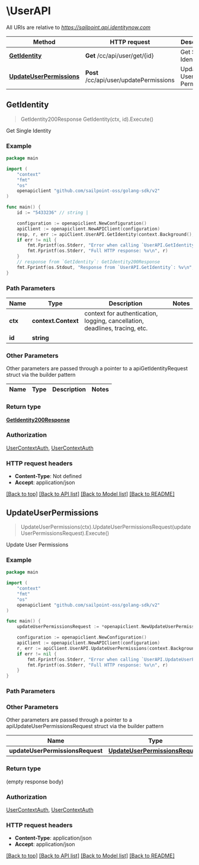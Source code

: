 # \UserAPI

All URIs are relative to *https://sailpoint.api.identitynow.com*

Method | HTTP request | Description
------------- | ------------- | -------------
[**GetIdentity**](UserAPI.md#GetIdentity) | **Get** /cc/api/user/get/{id} | Get Single Identity
[**UpdateUserPermissions**](UserAPI.md#UpdateUserPermissions) | **Post** /cc/api/user/updatePermissions | Update User Permissions



## GetIdentity

> GetIdentity200Response GetIdentity(ctx, id).Execute()

Get Single Identity

### Example

```go
package main

import (
    "context"
    "fmt"
    "os"
    openapiclient "github.com/sailpoint-oss/golang-sdk/v2"
)

func main() {
    id := "5433236" // string | 

    configuration := openapiclient.NewConfiguration()
    apiClient := openapiclient.NewAPIClient(configuration)
    resp, r, err := apiClient.UserAPI.GetIdentity(context.Background(), id).Execute()
    if err != nil {
        fmt.Fprintf(os.Stderr, "Error when calling `UserAPI.GetIdentity``: %v\n", err)
        fmt.Fprintf(os.Stderr, "Full HTTP response: %v\n", r)
    }
    // response from `GetIdentity`: GetIdentity200Response
    fmt.Fprintf(os.Stdout, "Response from `UserAPI.GetIdentity`: %v\n", resp)
}
```

### Path Parameters


Name | Type | Description  | Notes
------------- | ------------- | ------------- | -------------
**ctx** | **context.Context** | context for authentication, logging, cancellation, deadlines, tracing, etc.
**id** | **string** |  | 

### Other Parameters

Other parameters are passed through a pointer to a apiGetIdentityRequest struct via the builder pattern


Name | Type | Description  | Notes
------------- | ------------- | ------------- | -------------


### Return type

[**GetIdentity200Response**](GetIdentity200Response.md)

### Authorization

[UserContextAuth](../README.md#UserContextAuth), [UserContextAuth](../README.md#UserContextAuth)

### HTTP request headers

- **Content-Type**: Not defined
- **Accept**: application/json

[[Back to top]](#) [[Back to API list]](../README.md#documentation-for-api-endpoints)
[[Back to Model list]](../README.md#documentation-for-models)
[[Back to README]](../README.md)


## UpdateUserPermissions

> UpdateUserPermissions(ctx).UpdateUserPermissionsRequest(updateUserPermissionsRequest).Execute()

Update User Permissions

### Example

```go
package main

import (
    "context"
    "fmt"
    "os"
    openapiclient "github.com/sailpoint-oss/golang-sdk/v2"
)

func main() {
    updateUserPermissionsRequest := *openapiclient.NewUpdateUserPermissionsRequest() // UpdateUserPermissionsRequest |  (optional)

    configuration := openapiclient.NewConfiguration()
    apiClient := openapiclient.NewAPIClient(configuration)
    r, err := apiClient.UserAPI.UpdateUserPermissions(context.Background()).UpdateUserPermissionsRequest(updateUserPermissionsRequest).Execute()
    if err != nil {
        fmt.Fprintf(os.Stderr, "Error when calling `UserAPI.UpdateUserPermissions``: %v\n", err)
        fmt.Fprintf(os.Stderr, "Full HTTP response: %v\n", r)
    }
}
```

### Path Parameters



### Other Parameters

Other parameters are passed through a pointer to a apiUpdateUserPermissionsRequest struct via the builder pattern


Name | Type | Description  | Notes
------------- | ------------- | ------------- | -------------
 **updateUserPermissionsRequest** | [**UpdateUserPermissionsRequest**](UpdateUserPermissionsRequest.md) |  | 

### Return type

 (empty response body)

### Authorization

[UserContextAuth](../README.md#UserContextAuth), [UserContextAuth](../README.md#UserContextAuth)

### HTTP request headers

- **Content-Type**: application/json
- **Accept**: application/json

[[Back to top]](#) [[Back to API list]](../README.md#documentation-for-api-endpoints)
[[Back to Model list]](../README.md#documentation-for-models)
[[Back to README]](../README.md)

